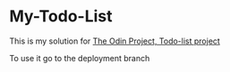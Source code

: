 # My-Todo-List
This is my solution for [The Odin Project, Todo-list project](https://www.theodinproject.com/lessons/node-path-javascript-todo-list)

To use it go to the deployment branch
